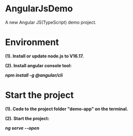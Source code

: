 # AngularJsDemo
A new Angular JS(TypeScript) demo project.

<H1>Environment</H1>
<b>(1). Install or update node.js to V16.17.<p/>
<b>(2). Install angular console tool: <p/>
  <I>npm install -g @angular/cli</I><p/>

  
<H1>Start the project</H1>
<b>(1). Cede to the project folder "demo-app" on the terminal.<p/>
<b>(2). Start the project: <p/>
  <I>ng serve --open</I><p/>
    
